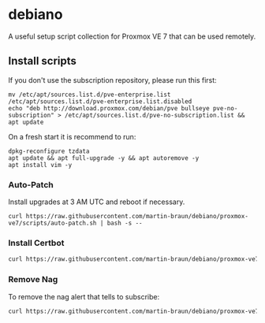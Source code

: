 # debiano

A useful setup script collection for Proxmox VE 7 that can be used remotely.

## Install scripts

If you don't use the subscription repository, please run this first: 

```
mv /etc/apt/sources.list.d/pve-enterprise.list /etc/apt/sources.list.d/pve-enterprise.list.disabled
echo "deb http://download.proxmox.com/debian/pve bullseye pve-no-subscription" > /etc/apt/sources.list.d/pve-no-subscription.list && apt update
```

On a fresh start it is recommend to run: 

```
dpkg-reconfigure tzdata
apt update && apt full-upgrade -y && apt autoremove -y
apt install vim -y
```

### Auto-Patch

Install upgrades at 3 AM UTC and reboot if necessary.

```
curl https://raw.githubusercontent.com/martin-braun/debiano/proxmox-ve7/scripts/auto-patch.sh | bash -s -- 
```

### Install Certbot

```sh
curl https://raw.githubusercontent.com/martin-braun/debiano/proxmox-ve7/scripts/install-certbot.sh | bash -s -- 
```

### Remove Nag

To remove the nag alert that tells to subscribe:

```sh
curl https://raw.githubusercontent.com/martin-braun/debiano/proxmox-ve7/scripts/remove-nag.sh | bash -s -- 
```
